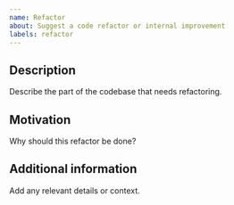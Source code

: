 ```yaml
---
name: Refactor
about: Suggest a code refactor or internal improvement
labels: refactor
---
```


## Description

Describe the part of the codebase that needs refactoring.

## Motivation

Why should this refactor be done?

## Additional information

Add any relevant details or context.

